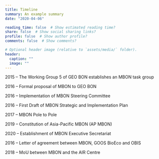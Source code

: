 ```yaml
---
title: Timeline
summary: An example summary
date: "2020-04-06"

reading_time: false  # Show estimated reading time?
share: false  # Show social sharing links?
profile: false  # Show author profile?
comments: false  # Show comments?

# Optional header image (relative to `assets/media/` folder).
header:
  caption: ""
  image: ""
---
```


2015 – The Working Group 5 of GEO BON establishes an MBON task group

2016 – Formal proposal of MBON to GEO BON

2016 – Implementation of MBON Steering Committee

2016 – First Draft of MBON Strategic and Implementation Plan

2017 – MBON Pole to Pole 

2019 – Constitution of Asia-Pacific MBON (AP MBON)

2020 – Establishment of MBON Executive Secretariat 


2016 – Letter of agreement between MBON, GOOS BioEco and OBIS 

2018 – MoU between MBON and the AIR Centre

